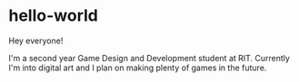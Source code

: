 # hello-world

Hey everyone!

I'm a second year Game Design and Development student at RIT.
Currently I'm into digital art and I plan on making plenty of games in the future.
